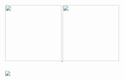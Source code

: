 <div>
  <a href="https://github.com/Gabriel-Brunetto">
  <img height="180em" src="https://github-readme-stats.vercel.app/api?username=Gabriel-Brunetto&show_icons=true&theme=onedark&include_all_commits=true&count_private=true"/>
  <img height="180em" src="https://github-readme-stats.vercel.app/api/top-langs/?username=Gabriel-Brunetto&layout=compact&langs_count=7&theme=onedark"/>
</div>

##

<div> 
  <a href="https://www.linkedin.com/in/gabriel-brunetto/" target="_blank"><img src="https://img.shields.io/badge/-LinkedIn-%230077B5?style=for-the-badge&logo=linkedin&logoColor=white" target="_blank"></a> 
<div> 
